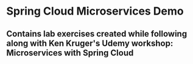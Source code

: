 # Spring Cloud Microservices Demo

## Contains lab exercises created while following along with Ken Kruger's Udemy workshop: Microservices with Spring Cloud
